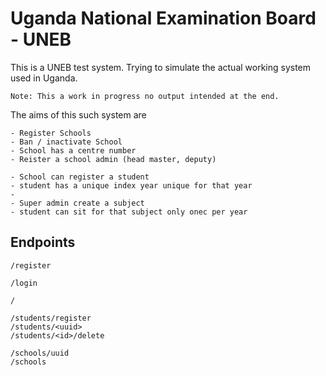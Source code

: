 # Uganda National Examination Board - UNEB

This is a UNEB test system. Trying to simulate the actual working system used in Uganda. 

`Note: This a work in progress no output intended at the end.
`


The aims of this such system are

    - Register Schools
    - Ban / inactivate School
    - School has a centre number
    - Reister a school admin (head master, deputy)

    - School can register a student
    - student has a unique index year unique for that year
    - 
    - Super admin create a subject
    - student can sit for that subject only onec per year


## Endpoints

    /register
    
    /login

    /

    /students/register
    /students/<uuid>
    /students/<id>/delete

    /schools/uuid
    /schools